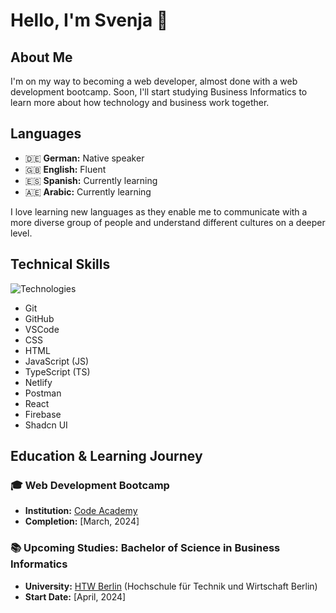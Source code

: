 # Hello, I'm Svenja 👋

## About Me

I'm on my way to becoming a web developer, almost done with a web development bootcamp. Soon, I'll start studying Business Informatics to learn more about how technology and business work together.

## Languages

- 🇩🇪 **German:** Native speaker
- 🇬🇧 **English:** Fluent
- 🇪🇸 **Spanish:** Currently learning
- 🇦🇪 **Arabic:** Currently learning

I love learning new languages as they enable me to communicate with a more diverse group of people and understand different cultures on a deeper level.

## Technical Skills

![Technologies](https://camo.githubusercontent.com/ada16063301697386ad975774aed3d2b0f4647ef2cc76fc0d4c43039731c29c5/68747470733a2f2f736b696c6c69636f6e732e6465762f69636f6e733f693d6769742c6769746875622c7673636f64652c6373732c68746d6c2c6a732c74732c6e65746c6966792c706f73746d616e2c72656163742c6e6578746a73)

- Git
- GitHub
- VSCode
- CSS
- HTML
- JavaScript (JS)
- TypeScript (TS)
- Netlify
- Postman
- React
- Firebase
- Shadcn UI

## Education & Learning Journey

### 🎓 Web Development Bootcamp

- **Institution:** [Code Academy](https://www.codeacademyberlin.com/)
- **Completion:** [March, 2024]

### 📚 Upcoming Studies: Bachelor of Science in Business Informatics

- **University:** [HTW Berlin](https://www.htw-berlin.de/en/) (Hochschule für Technik und Wirtschaft Berlin)
- **Start Date:** [April, 2024]

<!---
svenjadunger/svenjadunger is a ✨ special ✨ repository because its `README.md` (this file) appears on your GitHub profile.
You can click the Preview link to take a look at your changes.
--->
